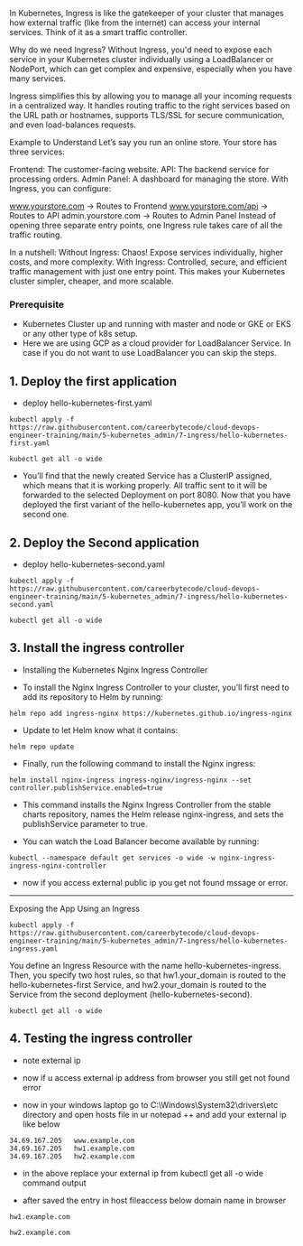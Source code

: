 
In Kubernetes, Ingress is like the gatekeeper of your cluster that manages how external traffic (like from the internet) can access your internal services. Think of it as a smart traffic controller.

Why do we need Ingress?
Without Ingress, you'd need to expose each service in your Kubernetes cluster individually using a LoadBalancer or NodePort, which can get complex and expensive, especially when you have many services.

Ingress simplifies this by allowing you to manage all your incoming requests in a centralized way. It handles routing traffic to the right services based on the URL path or hostnames, supports TLS/SSL for secure communication, and even load-balances requests.

Example to Understand
Let’s say you run an online store. Your store has three services:

Frontend: The customer-facing website.
API: The backend service for processing orders.
Admin Panel: A dashboard for managing the store.
With Ingress, you can configure:

www.yourstore.com → Routes to Frontend
www.yourstore.com/api → Routes to API
admin.yourstore.com → Routes to Admin Panel
Instead of opening three separate entry points, one Ingress rule takes care of all the traffic routing.

In a nutshell:
Without Ingress: Chaos! Expose services individually, higher costs, and more complexity.
With Ingress: Controlled, secure, and efficient traffic management with just one entry point.
This makes your Kubernetes cluster simpler, cheaper, and more scalable.

### Prerequisite
- Kubernetes Cluster up and running with master and node or GKE or EKS or any other type of k8s setup.
- Here we are using GCP as a cloud provider for LoadBalancer Service. In case if you do not want to use LoadBalancer you can skip the steps.


## 1. Deploy the first application 

- deploy hello-kubernetes-first.yaml

```
kubectl apply -f https://raw.githubusercontent.com/careerbytecode/cloud-devops-engineer-training/main/5-kubernetes_admin/7-ingress/hello-kubernetes-first.yaml
```

```
kubectl get all -o wide
```

- You’ll find that the newly created Service has a ClusterIP assigned, which means that it is working properly. All traffic sent to it will be forwarded to the selected Deployment on port 8080. Now that you have deployed the first variant of the hello-kubernetes app, you’ll work on the second one.

## 2. Deploy the Second application 
- deploy hello-kubernetes-second.yaml

```
kubectl apply -f https://raw.githubusercontent.com/careerbytecode/cloud-devops-engineer-training/main/5-kubernetes_admin/7-ingress/hello-kubernetes-second.yaml 
```

```
kubectl get all -o wide 
```

## 3. Install  the ingress controller 

 - Installing the Kubernetes Nginx Ingress Controller
 
 - To install the Nginx Ingress Controller to your cluster, you’ll first need to add its repository to Helm by running:

```
helm repo add ingress-nginx https://kubernetes.github.io/ingress-nginx
```

- Update to let Helm know what it contains:

```
helm repo update
```


- Finally, run the following command to install the Nginx ingress:

```
helm install nginx-ingress ingress-nginx/ingress-nginx --set controller.publishService.enabled=true
```

- This command installs the Nginx Ingress Controller from the stable charts repository, names the Helm release nginx-ingress, and sets the publishService parameter to true.


- You can watch the Load Balancer become available by running:

```
kubectl --namespace default get services -o wide -w nginx-ingress-ingress-nginx-controller
```

- now if you access external public ip you get not found mssage or error.
********************************************************************************************************

Exposing the App Using an Ingress
```
kubectl apply -f https://raw.githubusercontent.com/careerbytecode/cloud-devops-engineer-training/main/5-kubernetes_admin/7-ingress/hello-kubernetes-ingress.yaml
```
You define an Ingress Resource with the name hello-kubernetes-ingress. Then, you specify two host rules, so that hw1.your_domain is routed to the hello-kubernetes-first Service, and hw2.your_domain is routed to the Service from the second deployment (hello-kubernetes-second).

```
kubectl get all -o wide
```

## 4. Testing the ingress controller 

- note external ip 
- now if u access external ip address from browser you still get not found error

- now in your windows laptop go to C:\Windows\System32\drivers\etc directory and open hosts file in ur notepad ++ and add your external ip like below 
```
34.69.167.205	www.example.com
34.69.167.205	hw1.example.com
34.69.167.205	hw2.example.com
```

- in the above replace your external ip from kubectl get all -o wide command output


- after saved the entry in host fileaccess below domain name in browser

```
hw1.example.com
```

```
hw2.example.com
```

